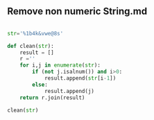 ## Remove non numeric String.md

```python

str='%1b4k&vwe@8s'

def clean(str):
	result = []
	r =''
	for i,j in enumerate(str):
		if (not j.isalnum()) and i>0:
			result.append(str[i-1])
		else:
			result.append(j)
	return r.join(result)

clean(str)

```
